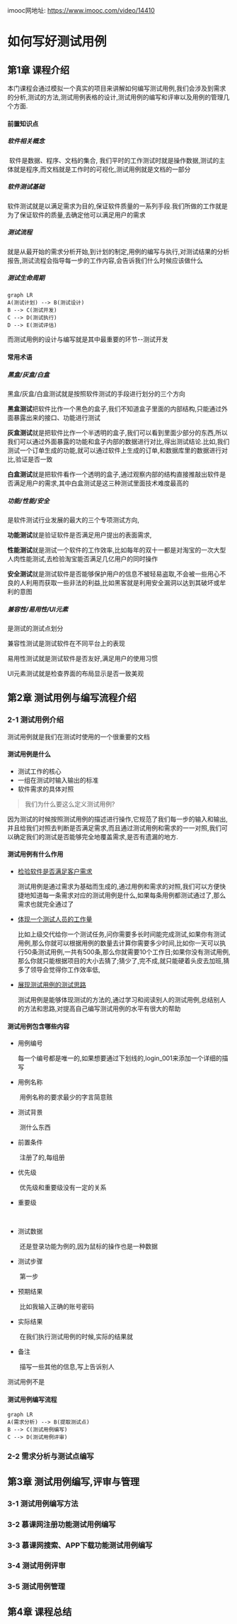 imooc网地址: https://www.imooc.com/video/14410

# 如何写好测试用例

## 第1章 课程介绍

 本门课程会通过模拟一个真实的项目来讲解如何编写测试用例,我们会涉及到需求的分析,测试的方法,测试用例表格的设计,测试用例的编写和评审以及用例的管理几个方面.

#### 前置知识点

##### 软件相关概念

​	  软件是数据、程序、文档的集合, 我们平时的工作测试时就是操作数据,测试的主体就是程序,而文档就是工作时的可视化,测试用例就是文档的一部分

##### 软件测试基础

​	  软件测试就是以满足需求为目的,保证软件质量的一系列手段.我们所做的工作就是为了保证软件的质量,去确定他可以满足用户的需求

##### 测试流程

​	  就是从最开始的需求分析开始,到计划的制定,用例的编写与执行,对测试结果的分析报告,测试流程会指导每一步的工作内容,会告诉我们什么时候应该做什么

##### 测试生命周期

```mermaid
graph LR
A(测试计划) --> B(测试设计)
B --> C(测试开发)
C --> D(测试执行)
D --> E(测试评估)
```

而测试用例的设计与编写就是其中最重要的环节--测试开发

#### 常用术语

##### 黑盒/灰盒/白盒

黑盒/灰盒/白盒测试就是按照软件测试的手段进行划分的三个方向

**黑盒测试**把软件比作一个黑色的盒子,我们不知道盒子里面的内部结构,只能通过外面暴露出来的接口、功能进行测试

**灰盒测试**就是把软件比作一个半透明的盒子,我们可以看到里面少部分的东西,所以我们可以通过外面暴露的功能和盒子内部的数据进行对比,得出测试结论.比如,我们测试一个订单生成的功能,就可以通过软件上生成的订单,和数据库里的数据进行对比,验证是否一致

**白盒测试**就是把软件看作一个透明的盒子,通过观察内部的结构直接推敲出软件是否满足用户的需求,其中白盒测试是这三种测试里面技术难度最高的

##### 功能/性能/安全

是软件测试行业发展的最大的三个专项测试方向,

**功能测试**就是验证软件是否满足用户提出的表面需求, 

**性能测试**就是测试一个软件的工作效率,比如每年的双十一都是对淘宝的一次大型人肉性能测试,去检验淘宝能否满足几亿用户的同时操作

**安全测试**就是测试软件是否能够保护用户的信息不被轻易盗取,不会被一些用心不良的人利用而获取一些非法的利益,比如黑客就是利用安全漏洞以达到其破坏或牟利的意图

##### 兼容性/易用性/UI元素

是测试的测试点划分

兼容性测试是测试软件在不同平台上的表现

易用性测试就是测试软件是否友好,满足用户的使用习惯

UI元素测试就是检查界面的布局显示是否一致美观

## 第2章 测试用例与编写流程介绍

### 2-1 测试用例介绍

测试用例就是我们在测试时使用的一个很重要的文档

#### 测试用例是什么

* 测试工作的核心
* 一组在测试时输入输出的标准
* 软件需求的具体对照

> 我们为什么要这么定义测试用例?

​		因为测试的时候按照测试用例的描述进行操作,它规范了我们每一步的输入和输出,并且给我们对照去判断是否满足需求,而且通过测试用例和需求的一一对照,我们可以确定我们的测试是否能够完全地覆盖需求,是否有遗漏的地方.

#### 测试用例有什么作用

* <u>检验软件是否满足客户需求</u>

  测试用例是通过需求为基础而生成的,通过用例和需求的对照,我们可以方便快捷地知道每一条需求对应的测试用例是什么,如果每条用例都测试通过了,那么需求也就完全通过了

* <u>体现一个测试人员的工作量</u>

  比如上级交代给你一个测试任务,问你需要多长时间能完成测试,如果你有测试用例,那么你就可以根据用例的数量去计算你需要多少时间,比如你一天可以执行50条测试用例,一共有500条,那么你就需要10个工作日;如果你没有测试用例,那么你就只能根据项目的大小去猜了;猜少了,完不成,就只能硬着头皮去加班,猜多了领导会觉得你工作效率低,

* <u>展现测试用例的测试思路</u>

  测试用例是能够体现测试的方法的,通过学习和阅读别人的测试用例,总结别人的方法和思路,对提高自己编写测试用例的水平有很大的帮助

#### 测试用例包含哪些内容

* 用例编号

  每一个编号都是唯一的,如果想要通过下划线的,login_001来添加一个详细的描写

* 用例名称

  ​	  用例名称的要求最少的字言简意赅

* 测试背景

  ​	  测什么东西

* 前置条件

  ​	  注册了的,每组册

* 优先级

  ​	  优先级和重要级没有一定的关系

* 重要级

  ​	  

* 测试数据

  ​	  还是登录功能为例的,因为鼠标的操作也是一种数据

* 测试步骤

  ​	  第一步

* 预期结果

  ​	  比如我输入正确的账号密码

* 实际结果

  ​	  在我们执行测试用例的时候,实际的结果就

* 备注

  ​	  描写一些其他的信息,写上告诉别人

测试用例不是

#### 测试用例编写流程

```mermaid
graph LR
A(需求分析) --> B(提取测试点)
B --> C(测试用例编写)
C --> D(测试用例评审)
```

 



### 2-2 需求分析与测试点编写

## 第3章 测试用例编写,评审与管理

### 3-1 测试用例编写方法

### 3-2 慕课网注册功能测试用例编写

### 3-3 慕课网搜索、APP下载功能测试用例编写

### 3-4 测试用例评审

### 3-5 测试用例管理

## 第4章 课程总结

